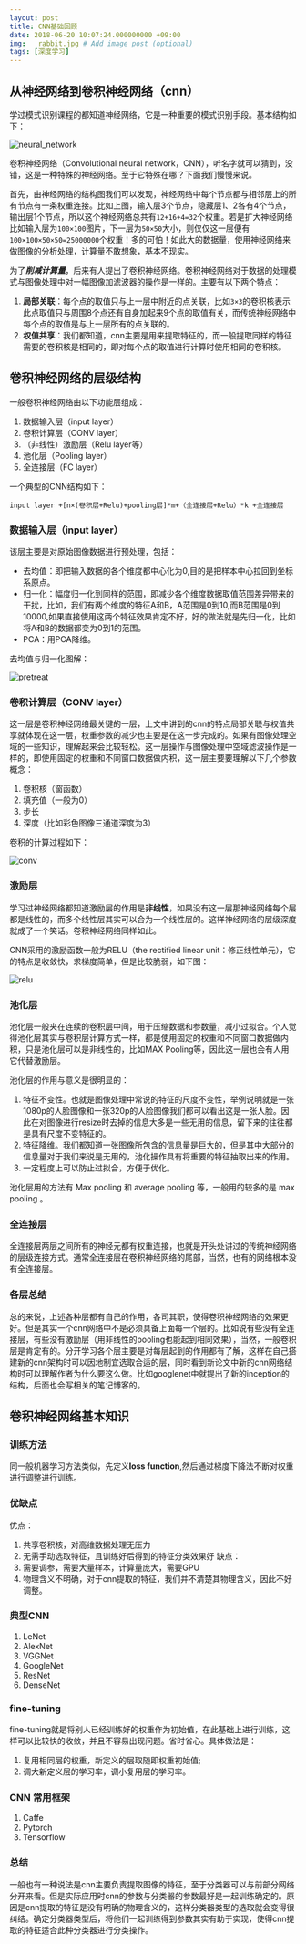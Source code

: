 ```yaml
---
layout: post
title: CNN基础回顾
date: 2018-06-20 10:07:24.000000000 +09:00
img:   rabbit.jpg # Add image post (optional)
tags: [深度学习]
---
```

## 从神经网络到卷积神经网络（cnn）
学过模式识别课程的都知道神经网络，它是一种重要的模式识别手段。基本结构如下：

![neural_network]({{site.baseurl}}/assets/img/cnn_base/neural_network.jpg)

卷积神经网络（Convolutional neural network，CNN），听名字就可以猜到，没错，这是一种特殊的神经网络。至于它特殊在哪？下面我们慢慢来说。

首先，由神经网络的结构图我们可以发现，神经网络中每个节点都与相邻层上的所有节点有一条权重连接。比如上图，输入层3个节点，隐藏层1、2各有4个节点，输出层1个节点，所以这个神经网络总共有`12+16+4=32`个权重。若是扩大神经网络比如输入层为`100×100`图片，下一层为`50×50`大小，则仅仅这一层便有`100×100×50×50=25000000`个权重！多的可怕！如此大的数据量，使用神经网络来做图像的分析处理，计算量不敢想象，基本不现实。

为了***削减计算量***，后来有人提出了卷积神经网络。卷积神经网络对于数据的处理模式与图像处理中对一幅图像加滤波器的操作是一样的。主要有以下两个特点：
1. **局部关联**：每个点的取值只与上一层中附近的点关联，比如`3×3`的卷积核表示此点取值只与周围8个点还有自身加起来9个点的取值有关，而传统神经网络中每个点的取值是与上一层所有的点关联的。
2. **权值共享**：我们都知道，cnn主要是用来提取特征的，而一般提取同样的特征需要的卷积核是相同的，即对每个点的取值进行计算时使用相同的卷积核。

## 卷积神经网络的层级结构
一般卷积神经网络由以下功能层组成：
1. 数据输入层（input layer）
2. 卷积计算层（CONV layer）
3. （非线性）激励层（Relu layer等）
4. 池化层（Pooling layer）
5. 全连接层（FC layer）

一个典型的CNN结构如下：

	input layer +[n×(卷积层+Relu)+pooling层]*m+（全连接层+Relu）*k +全连接层

### 数据输入层（input layer）
该层主要是对原始图像数据进行预处理，包括：

- 去均值：即把输入数据的各个维度都中心化为0,目的是把样本中心拉回到坐标系原点。
- 归一化：幅度归一化到同样的范围，即减少各个维度数据取值范围差异带来的干扰，比如，我们有两个维度的特征A和B，A范围是0到10,而B范围是0到10000,如果直接使用这两个特征效果肯定不好，好的做法就是先归一化，比如将A和B的数据都变为0到1的范围。
- PCA：用PCA降维。

去均值与归一化图解：

![pretreat]({{site.baseurl}}/assets/img/cnn_base/pretreat.jpg)

### 卷积计算层（CONV layer）
这一层是卷积神经网络最关键的一层，上文中讲到的cnn的特点局部关联与权值共享就体现在这一层，权重参数的减少也主要是在这一步完成的。如果有图像处理空域的一些知识，理解起来会比较轻松。这一层操作与图像处理中空域滤波操作是一样的，即使用固定的权重和不同窗口数据做内积，这一层主要要理解以下几个参数概念：
1. 卷积核（窗函数）
2. 填充值（一般为0）
3. 步长
4. 深度（比如彩色图像三通道深度为3）

卷积的计算过程如下：

![conv]({{site.baseurl}}/assets/img/cnn_base/conv.gif)

### 激励层
学习过神经网络都知道激励层的作用是**非线性**，如果没有这一层那神经网络每个层都是线性的，而多个线性层其实可以合为一个线性层的。这样神经网络的层级深度就成了一个笑话。卷积神经网络同样如此。

CNN采用的激励函数一般为RELU（the rectified linear unit：修正线性单元），它的特点是收敛快，求梯度简单，但是比较脆弱，如下图：

![relu]({{site.baseurl}}/assets/img/cnn_base/relu.png)

### 池化层
池化层一般夹在连续的卷积层中间，用于压缩数据和参数量，减小过拟合。个人觉得池化层其实与卷积层计算方式一样，都是使用固定的权重和不同窗口数据做内积，只是池化层可以是非线性的，比如MAX Pooling等，因此这一层也会有人用它代替激励层。

池化层的作用与意义是很明显的：
1. 特征不变性。也就是图像处理中常说的特征的尺度不变性，举例说明就是一张1080p的人脸图像和一张320p的人脸图像我们都可以看出这是一张人脸。因此在对图像进行resize时去掉的信息大多是一些无用的信息，留下来的往往都是具有尺度不变特征的。
2. 特征降维。我们都知道一张图像所包含的信息量是巨大的，但是其中大部分的信息量对于我们来说是无用的，池化操作具有将重要的特征抽取出来的作用。
3. 一定程度上可以防止过拟合，方便于优化。

池化层用的方法有 Max pooling 和 average pooling 等，一般用的较多的是 max pooling 。

### 全连接层
全连接层两层之间所有的神经元都有权重连接，也就是开头处讲过的传统神经网络的层级连接方式。通常全连接层在卷积神经网络的尾部，当然，也有的网络根本没有全连接层。

### 各层总结
总的来说，上述各种层都有自己的作用，各司其职，使得卷积神经网络的效果更好。但是其实一个cnn网络中不是必须具备上面每一个层的。比如说有些没有全连接层，有些没有激励层（用非线性的pooling也能起到相同效果），当然，一般卷积层是肯定有的。分开学习各个层主要是对每层起到的作用都有了解，这样在自己搭建新的cnn架构时可以因地制宜选取合适的层，同时看到新论文中新的cnn网络结构时可以理解作者为什么要这么做。比如googlenet中就提出了新的inception的结构，后面也会写相关的笔记博客的。

## 卷积神经网络基本知识
### 训练方法
同一般机器学习方法类似，先定义**loss function**,然后通过梯度下降法不断对权重进行调整进行训练。

### 优缺点
优点：
1. 共享卷积核，对高维数据处理无压力
2. 无需手动选取特征，且训练好后得到的特征分类效果好
缺点：
1. 需要调参，需要大量样本，计算量庞大，需要GPU
2. 物理含义不明确，对于cnn提取的特征，我们并不清楚其物理含义，因此不好调整。

### 典型CNN
1. LeNet
2. AlexNet
3. VGGNet
4. GoogleNet
5. ResNet
6. DenseNet

### fine-tuning
fine-tuning就是将别人已经训练好的权重作为初始值，在此基础上进行训练，这样可以比较快的收敛，并且不容易出现问题。省时省心。具体做法是：
1. 复用相同层的权重，新定义的层取随即权重初始值;
2. 调大新定义层的学习率，调小复用层的学习率。

### CNN 常用框架
1. Caffe
2. Pytorch
3. Tensorflow

### 总结
一般也有一种说法是cnn主要负责提取图像的特征，至于分类器可以与前部分网络分开来看。但是实际应用时cnn的参数与分类器的参数最好是一起训练确定的。原因是cnn提取的特征是没有明确的物理含义的，这样分类器类型的选取就会变得很纠结。确定分类器类型后，将他们一起训练得到参数其实有助于实现，使得cnn提取的特征适合此种分类器进行分类操作。
